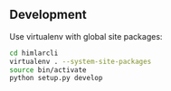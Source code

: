 ## Development

Use virtualenv with global site packages:

```bash
cd himlarcli
virtualenv . --system-site-packages
source bin/activate
python setup.py develop

